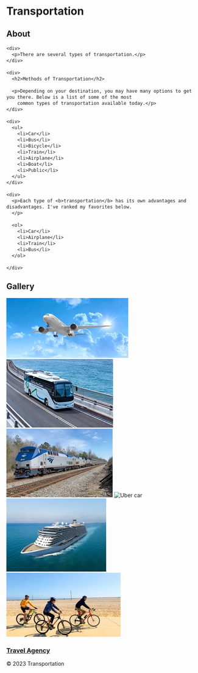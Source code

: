 <!doctype html>
<html lang="en">

<head>
  <meta charset="UTF-8">
  <meta http-equiv="X-UA-Compatible" content="IE=edge">
  <meta name="viewport" content="width=device-width, initial-scale=1.0">
  <title>Transportation</title>
</head>

<body>

  <main>
    <h1>Transportation</h1>
    <h2>About</h2>

    <div>
      <p>There are several types of transportation.</p>
    </div>

    <div>
      <h2>Methods of Transportation</h2>

      <p>Depending on your destination, you may have many options to get you there. Below is a list of some of the most
        common types of transportation available today.</p>
    </div>

    <div>
      <ul>
        <li>Car</li>
        <li>Bus</li>
        <li>Bicycle</li>
        <li>Train</li>
        <li>Airplane</li>
        <li>Boat</li>
        <li>Public</li>
      </ul>
    </div>

    <div>
      <p>Each type of <b>transportation</b> has its own advantages and disadvantages. I've ranked my favorites below.
      </p>

      <ol>
        <li>Car</li>
        <li>Airplane</li>
        <li>Train</li>
        <li>Bus</li>
      </ol>

    </div>
  </main>
  <div>
    <h2>Gallery</h2>
    <img src="Airplane.jpg" alt="Airplane">
    <img src="bus.jpg" alt="Bus">
    <img src="train.jpg" alt="Train">
    <img src="uber.jpg" alt="Uber car">
    <img src="cruise.jpg" alt="Cruise Ship">
    <img src="biking.jpg" alt="Riding Bicycles">

  </div>

  <a href="https://www.travelocity.com/">
    <h3>Travel Agency</h3>
  </a>

  <footer>
    <p>© 2023 Transportation</p>
  </footer>

</body>

</html>
